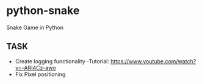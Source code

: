 # python-snake
Snake Game in Python


## TASK
 - Create logging functionality
    -Tutorial: https://www.youtube.com/watch?v=-ARI4Cz-awo
 - Fix Pixel positioning
